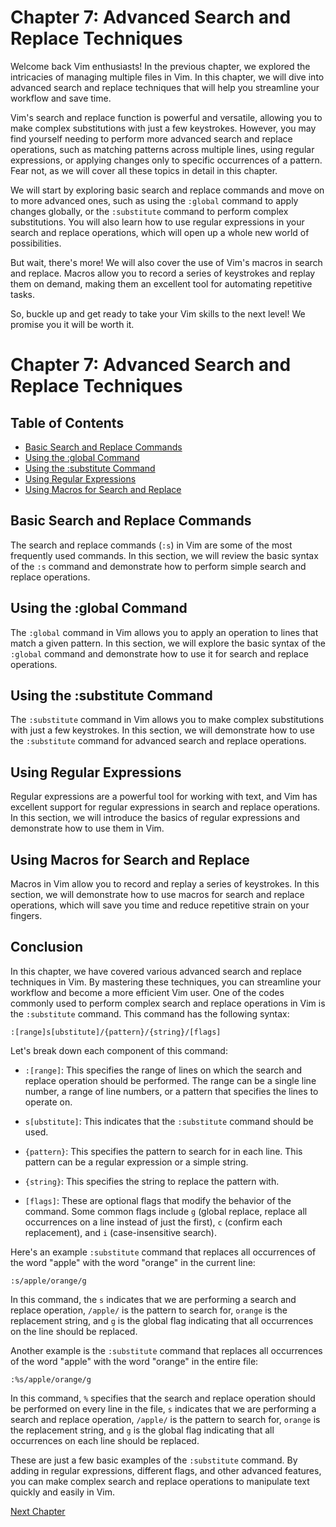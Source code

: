 # Chapter 7: Advanced Search and Replace Techniques

Welcome back Vim enthusiasts! In the previous chapter, we explored the intricacies of managing multiple files in Vim. In this chapter, we will dive into advanced search and replace techniques that will help you streamline your workflow and save time.

Vim's search and replace function is powerful and versatile, allowing you to make complex substitutions with just a few keystrokes. However, you may find yourself needing to perform more advanced search and replace operations, such as matching patterns across multiple lines, using regular expressions, or applying changes only to specific occurrences of a pattern. Fear not, as we will cover all these topics in detail in this chapter.

We will start by exploring basic search and replace commands and move on to more advanced ones, such as using the `:global` command to apply changes globally, or the `:substitute` command to perform complex substitutions. You will also learn how to use regular expressions in your search and replace operations, which will open up a whole new world of possibilities.

But wait, there's more! We will also cover the use of Vim's macros in search and replace. Macros allow you to record a series of keystrokes and replay them on demand, making them an excellent tool for automating repetitive tasks.

So, buckle up and get ready to take your Vim skills to the next level! We promise you it will be worth it.
# Chapter 7: Advanced Search and Replace Techniques

## Table of Contents
- [Basic Search and Replace Commands](#basic-search-and-replace-commands)
- [Using the :global Command](#using-the-global-command)
- [Using the :substitute Command](#using-the-substitute-command)
- [Using Regular Expressions](#using-regular-expressions)
- [Using Macros for Search and Replace](#using-macros-for-search-and-replace)

## Basic Search and Replace Commands
The search and replace commands (`:s`) in Vim are some of the most frequently used commands. In this section, we will review the basic syntax of the `:s` command and demonstrate how to perform simple search and replace operations.

## Using the :global Command
The `:global` command in Vim allows you to apply an operation to lines that match a given pattern. In this section, we will explore the basic syntax of the `:global` command and demonstrate how to use it for search and replace operations.

## Using the :substitute Command
The `:substitute` command in Vim allows you to make complex substitutions with just a few keystrokes. In this section, we will demonstrate how to use the `:substitute` command for advanced search and replace operations.

## Using Regular Expressions
Regular expressions are a powerful tool for working with text, and Vim has excellent support for regular expressions in search and replace operations. In this section, we will introduce the basics of regular expressions and demonstrate how to use them in Vim.

## Using Macros for Search and Replace
Macros in Vim allow you to record and replay a series of keystrokes. In this section, we will demonstrate how to use macros for search and replace operations, which will save you time and reduce repetitive strain on your fingers.

## Conclusion
In this chapter, we have covered various advanced search and replace techniques in Vim. By mastering these techniques, you can streamline your workflow and become a more efficient Vim user.
One of the codes commonly used to perform complex search and replace operations in Vim is the `:substitute` command. This command has the following syntax:

```
:[range]s[ubstitute]/{pattern}/{string}/[flags]
```

Let's break down each component of this command:

- `:[range]`: This specifies the range of lines on which the search and replace operation should be performed. The range can be a single line number, a range of line numbers, or a pattern that specifies the lines to operate on.

- `s[ubstitute]`: This indicates that the `:substitute` command should be used.

- `{pattern}`: This specifies the pattern to search for in each line. This pattern can be a regular expression or a simple string.

- `{string}`: This specifies the string to replace the pattern with.

- `[flags]`: These are optional flags that modify the behavior of the command. Some common flags include `g` (global replace, replace all occurrences on a line instead of just the first), `c` (confirm each replacement), and `i` (case-insensitive search).

Here's an example `:substitute` command that replaces all occurrences of the word "apple" with the word "orange" in the current line:

```
:s/apple/orange/g
```

In this command, the `s` indicates that we are performing a search and replace operation, `/apple/` is the pattern to search for, `orange` is the replacement string, and `g` is the global flag indicating that all occurrences on the line should be replaced.

Another example is the `:substitute` command that replaces all occurrences of the word "apple" with the word "orange" in the entire file:

```
:%s/apple/orange/g
```

In this command, `%` specifies that the search and replace operation should be performed on every line in the file, `s` indicates that we are performing a search and replace operation, `/apple/` is the pattern to search for, `orange` is the replacement string, and `g` is the global flag indicating that all occurrences on each line should be replaced.

These are just a few basic examples of the `:substitute` command. By adding in regular expressions, different flags, and other advanced features, you can make complex search and replace operations to manipulate text quickly and easily in Vim.


[Next Chapter](08_Chapter08.md)